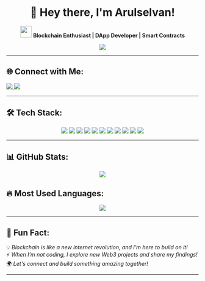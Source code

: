 <h1 align="center">👋 Hey there, I'm Arulselvan!</h1>

<p align="center">
  <img src="https://media.giphy.com/media/hvRJCLFzcasrR4ia7z/giphy.gif" width="30"/>
  <strong>Blockchain Enthusiast | DApp Developer | Smart Contracts </strong>
</p>

<p align="center">
  <img src="https://readme-typing-svg.herokuapp.com?font=Fira+Code&pause=1000&center=true&vCenter=true&width=550&lines=Exploring+Web3+and+Decentralized+Finance;Building+Smart+Contracts+on+Ethereum;Transforming+Ideas+into+DApps;Technical+Writing+for+Blockchain;Passionate+about+Decentralization!">
</p>

---

## 🌐 Connect with Me:
<p align="left">
  <a href="https://www.linkedin.com/in/arulselvan-m72/" target="_blank">
    <img src="https://img.shields.io/badge/LinkedIn-%230077B5.svg?style=for-the-badge&logo=linkedin&logoColor=white">
  </a>
  <a href="https://x.com/Oxhaider" target="_blank">
    <img src="https://img.shields.io/badge/X-(Twitter)-000000?style=for-the-badge&logo=twitter&logoColor=white">
  </a>
</p>

---

## 🛠 Tech Stack:
<p align="center">
  <img src="https://img.shields.io/badge/Ethereum-3C3C3D?style=for-the-badge&logo=Ethereum&logoColor=white">
  <img src="https://img.shields.io/badge/Solidity-%23363636.svg?style=for-the-badge&logo=solidity&logoColor=white">
  <img src="https://img.shields.io/badge/JavaScript-%23323330.svg?style=for-the-badge&logo=javascript&logoColor=%23F7DF1E">
  <img src="https://img.shields.io/badge/React-%2320232a.svg?style=for-the-badge&logo=react&logoColor=%2361DAFB">
  <img src="https://img.shields.io/badge/Next.js-black?style=for-the-badge&logo=next.js&logoColor=white">
  <img src="https://img.shields.io/badge/Node.js-6DA55F?style=for-the-badge&logo=node.js&logoColor=white">
  <img src="https://img.shields.io/badge/TailwindCSS-%2338B2AC.svg?style=for-the-badge&logo=tailwind-css&logoColor=white">
  <img src="https://img.shields.io/badge/HTML5-%23E34F26.svg?style=for-the-badge&logo=html5&logoColor=white">
  <img src="https://img.shields.io/badge/CSS3-1572B6?style=for-the-badge&logo=css3&logoColor=white">
  <img src="https://img.shields.io/badge/GitBook-7B36ED?style=for-the-badge&logo=gitbook&logoColor=white">
  <img src="https://img.shields.io/badge/Canva-%2300C4CC.svg?style=for-the-badge&logo=Canva&logoColor=white">
</p>

---

## 📊 GitHub Stats:
<p align="center">
  <img src="https://nirzak-streak-stats.vercel.app/?user=Arulselvan-65&theme=github-dark-dimmed" />
</p>

## 🔥 Most Used Languages:
<p align="center">
  <img src="https://github-readme-stats.vercel.app/api/top-langs/?username=Arulselvan-65&theme=radical&hide_border=false&include_all_commits=false&count_private=false&layout=compact">
</p>

---

## 🚀 Fun Fact:
💡 *Blockchain is like a new internet revolution, and I’m here to build on it!*  
⚡ *When I’m not coding, I explore new Web3 projects and share my findings!*  
🌍 *Let's connect and build something amazing together!*  

---
